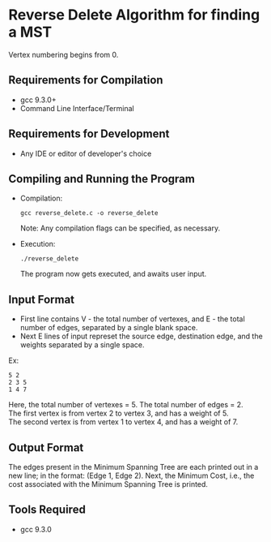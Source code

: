 <!-- Markdown file that is the README.md for implementation of Reverse Delete Algorithm -->

# Reverse Delete Algorithm for finding a MST

Vertex numbering begins from 0.

## Requirements for Compilation
*	gcc 9.3.0+
*	Command Line Interface/Terminal

## Requirements for Development
*	Any IDE or editor of developer's choice

## Compiling and Running the Program
*	Compilation:
	```
	gcc reverse_delete.c -o reverse_delete
	```
	Note: Any compilation flags can be specified, as necessary.

*	Execution:
	```
	./reverse_delete
	```
	The program now gets executed, and awaits user input.

## Input Format
*	First line contains V - the total number of vertexes, and E - the total number of edges, separated by a single blank space.
*	Next E lines of input represet the source edge, destination edge, and the weights separated by a single space.

Ex:
```
5 2
2 3 5 
1 4 7
```
Here, the total number of vertexes = 5. The total number of edges = 2. <br />
The first vertex is from vertex 2 to vertex 3, and has a weight of 5. <br />
The second vertex is from vertex 1 to vertex 4, and has a weight of 7. <br />

## Output Format
The edges present in the Minimum Spanning Tree are each printed out in a new line;
in the format: (Edge 1, Edge 2).
Next, the Minimum Cost, i.e., the cost associated with the Minimum Spanning Tree is printed.

## Tools Required

*	gcc 9.3.0
